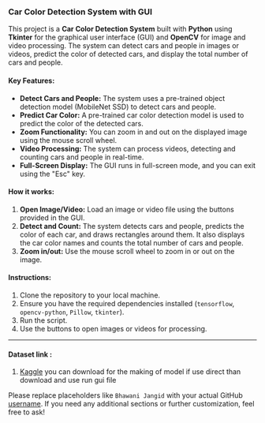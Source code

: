 
### Car Color Detection System with GUI

This project is a **Car Color Detection System** built with **Python** using **Tkinter** for the graphical user interface (GUI) and **OpenCV** for image and video processing. The system can detect cars and people in images or videos, predict the color of detected cars, and display the total number of cars and people.

#### Key Features:
- **Detect Cars and People:** The system uses a pre-trained object detection model (MobileNet SSD) to detect cars and people.
- **Predict Car Color:** A pre-trained car color detection model is used to predict the color of the detected cars.
- **Zoom Functionality:** You can zoom in and out on the displayed image using the mouse scroll wheel.
- **Video Processing:** The system can process videos, detecting and counting cars and people in real-time.
- **Full-Screen Display:** The GUI runs in full-screen mode, and you can exit using the "Esc" key.

#### How it works:
1. **Open Image/Video:** Load an image or video file using the buttons provided in the GUI.
2. **Detect and Count:** The system detects cars and people, predicts the color of each car, and draws rectangles around them. It also displays the car color names and counts the total number of cars and people.
3. **Zoom in/out:** Use the mouse scroll wheel to zoom in or out on the image.

#### Instructions:
1. Clone the repository to your local machine.
2. Ensure you have the required dependencies installed (`tensorflow`, `opencv-python`, `Pillow`, `tkinter`).
3. Run the script.
4. Use the buttons to open images or videos for processing.

---

#### Dataset link :
1. [Kaggle]("https://www.kaggle.com/datasets/landrykezebou/vcor-vehicle-color-recognition-dataset") you can download for the making of model if use direct than download and use run gui file 


Please replace placeholders like `Bhawani Jangid` with your actual GitHub [username](https://github.com/Bhawani-jangid/Car-Colour-Detection/). If you need any additional sections or further customization, feel free to ask!

